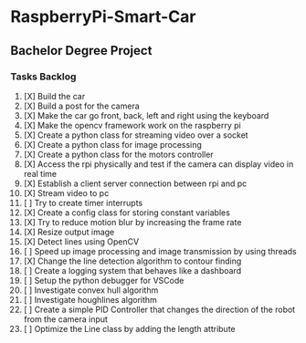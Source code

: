 # RaspberryPi-Smart-Car
## Bachelor Degree Project

### Tasks Backlog
1.  [X] Build the car
2.  [X] Build a post for the camera
3.  [X] Make the car go front, back, left and right using the keyboard
4.  [X] Make the opencv framework work on the raspberry pi
5.  [X] Create a python class for streaming video over a socket
6.  [X] Create a python class for image processing
7.  [X] Create a python class for the motors controller 
8.  [X] Access the rpi physically and test if the camera can display video in real time
9.  [X] Establish a client server connection between rpi and pc
10. [X] Stream video to pc 
11. [ ] Try to create timer interrupts
12. [X] Create a config class for storing constant variables
13. [X] Try to reduce motion blur by increasing the frame rate
14. [X] Resize output image 
15. [X] Detect lines using OpenCV
16. [ ] Speed up image processing and image transmission by using threads
17. [X] Change the line detection algorithm to contour finding 
18. [ ] Create a logging system that behaves like a dashboard
19. [ ] Setup the python debugger for VSCode
20. [ ] Investigate convex hull algorithm
21. [ ] Investigate houghlines algorithm
22. [ ] Create a simple PID Controller that changes the direction of the robot from the camera input
23. [ ] Optimize the Line class by adding the length attribute
 